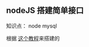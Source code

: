 ## nodeJS 搭建简单接口
 
知识点： node  mysql 

 根据 [这个教程](https://www.bilibili.com/video/BV1KX4y1K7uz?p=16)来搭建的